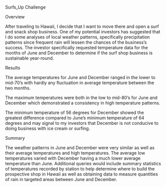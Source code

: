 Surfs_Up Challenge 

Overview

After traveling to Hawaii, I decide that I want to move there and open a surf and snack shop business. One of my potential investors has suggested that I do some analyses of local weather patterns, specifically precipitation patterns since frequent rain will lessen the chances of the business’s success. The investor specifically requested temperature data for the months of June and December to determine if the surf shop business is sustainable year-round.

Results

The average temperatures for June and December ranged in the lower to mid-70’s with hardly any fluctuation in average temperature between the two months.

The maximum temperatures were both in the low to mid-80’s for June and December which demonstrated a consistency in high temperature patterns. 

The minimum temperature of 56 degrees for December showed the greatest difference compared to June’s minimum temperature of 64 degrees and may signal to my investors that December is not conducive to doing business with ice cream or surfing. 

Summary

The weather patterns in June and December were very similar as well as their average temperatures and high temperatures. The average low temperatures varied with December having a much lower average temperature than June. Additional queries would include summary statistics of temperatures recorded by station to help determine where to build the prospective shop in Hawaii as well as obtaining data to measure quantities of rain in targeted areas between June and December.
